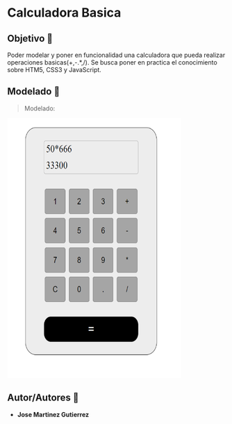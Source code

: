 # Calculadora Basica

## Objetivo :dart:
Poder modelar y poner en funcionalidad una calculadora que pueda realizar operaciones basicas(+,-.*,/). Se busca poner en practica el conocimiento sobre HTM5, CSS3 y JavaScript.

## Modelado :memo:
> Modelado: 

<img height="600px" width="400px" scale="50%" src="https://github.com/martinez022jose/Calculadora-Basica/blob/master/screenShotsReadMe/calculadora.PNG"/>

## Autor/Autores :pushpin:
* **Jose Martinez Gutierrez**
